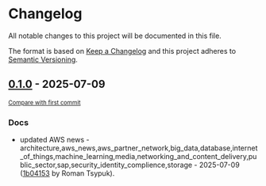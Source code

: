 # Changelog

All notable changes to this project will be documented in this file.

The format is based on [Keep a Changelog](http://keepachangelog.com/en/1.0.0/)
and this project adheres to [Semantic Versioning](http://semver.org/spec/v2.0.0.html).

<!-- insertion marker -->
## [0.1.0](https://github.com/tsypuk/aws-news/releases/tag/ver-2025-07-090.1.0) - 2025-07-09

<small>[Compare with first commit](https://github.com/tsypuk/aws-news/compare/09ce16c9fdd958e13cad9ba1b7bfb3d6cba29af1...ver-2025-07-09)</small>

### Docs

- updated AWS news - architecture,aws_news,aws_partner_network,big_data,database,internet_of_things,machine_learning,media,networking_and_content_delivery,public_sector,sap,security_identity_complience,storage - 2025-07-09 ([1b04153](https://github.com/tsypuk/aws-news/commit/1b041531b05befc978ff1d1abd25a2c05b7da33f) by Roman Tsypuk).

